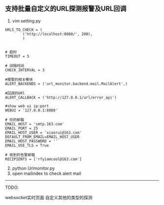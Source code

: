 ## 支持批量自定义的URL探测报警及URL回调

1. vim setting.py

```
URLS_TO_CHECK = (
        ('http://localhost:8080/', 200),
        )


# 超时
TIMEOUT = 5

# 间隔时间
CHECK_INTERVAL = 3

#报警的相关模块
ALERT_BACKENDS = ('url_monitor.backend.mail.MailAlert',)

#回调的URl
ALERT_CALLBACK = ('http://127.0.0.1/url/error_api')

#show web ui ip:port
WEBUI = '127.0.0.1:8888'

# 你的邮箱
EMAIL_HOST = 'smtp.163.com'
EMAIL_PORT = 25
EMAIL_HOST_USER = 'xiaorui@163.com'
DEFAULT_FROM_EMAIL=EMAIL_HOST_USER
EMAIL_HOST_PASSWORD = ''
EMAIL_USE_TLS = True

# 收到的告警邮箱
RECIPIENTS = ['rfyiamcool@163.com']

```

2. python Urlmonitor.py
3. open mailindex to check alert mail

-------
TODO:

websocket实时页面
自定义其他的类型的探测

